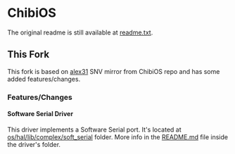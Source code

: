 # ChibiOS

The original readme is still available at [readme.txt](readme.txt).

## This Fork

This fork is based on [alex31](http://github.com/alex31) SNV mirror from ChibiOS repo and has some added features/changes.

### Features/Changes

#### Software Serial Driver

This driver implements a Software Serial port. It's located at [os/hal/lib/complex/soft_serial](os/hal/lib/complex/soft_serial) folder. More info in the [README.md](os/hal/lib/complex/soft_serial/README.md) file inside the driver's folder.
